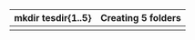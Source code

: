 
| mkdir tesdir{1..5} | Creating 5 folders |
| ------------------ | ------------------ |
|                    |                    |
